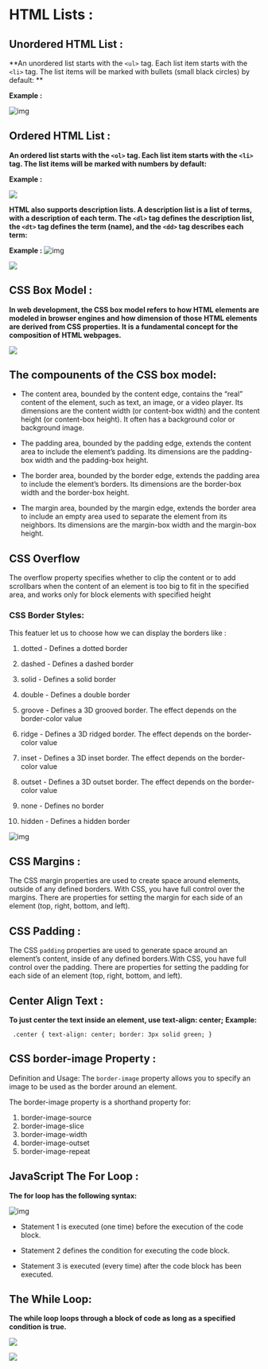 # **HTML Lists :**

## **Unordered HTML List :**
**An unordered list starts with the ``<ul>`` tag. Each list item starts with the ``<li>`` tag. The list items will be marked with bullets (small black circles) by default: **

**Example :**

![img](https://i.ytimg.com/vi/G56inbH_a48/maxresdefault.jpg)

## **Ordered HTML List :**

**An ordered list starts with the ``<ol>`` tag. Each list item starts with the ``<li>`` tag. The list items will be marked with numbers by default:**

**Example :**

![](https://scaldes.github.io/images/ListsOrdered.jpg)

  **HTML also supports description lists. A description list is a list of terms, with a description of each term. The ``<dl>`` tag defines the description list, the ``<dt>`` tag defines the term (name), and the ``<dd>`` tag describes each term:**

 **Example :**
 ![img](https://www.wikihow.com/images/thumb/2/2e/Define-a-Definition-List-in-HTML-Step-7.jpg/v4-460px-Define-a-Definition-List-in-HTML-Step-7.jpg.webp)

 ![](https://seescott.dev/wp-content/uploads/2020/11/Thumbnail-copy.jpg)

 ##  CSS Box Model :
**In web development, the CSS box model refers to how HTML elements are modeled in browser engines and how dimension of those HTML elements are derived from CSS properties. It is a fundamental concept for the composition of HTML webpages.**

 ![](https://codinglead.github.io/images/box-model.png)

 ## **The compounents of the CSS box model:**

 * The content area, bounded by the content edge, contains the “real” content of the element, such as text, an image, or a video player. Its dimensions are the content width (or content-box width) and the content height (or content-box height). It often has a background color or background image.

 * The padding area, bounded by the padding edge, extends the content area to include the element’s padding. Its dimensions are the padding-box width and the padding-box height.

 * The border area, bounded by the border edge, extends the padding area to include the element’s borders. Its dimensions are the border-box width and the border-box height.

 * The margin area, bounded by the margin edge, extends the border area to include an empty area used to separate the element from its neighbors. Its dimensions are the margin-box width and the margin-box height.


 ## **CSS Overflow**

The overflow property specifies whether to clip the content or to add scrollbars when the content of an element is too big to fit in the specified area, and works only for block elements with specified height

### **CSS Border Styles:**
This featuer let us to choose how we can display the borders like :

1. dotted - Defines a dotted border

2. dashed - Defines a dashed border

3. solid - Defines a solid border

4. double - Defines a double border

5. groove - Defines a 3D grooved border. The effect depends on the border-color value

6. ridge - Defines a 3D ridged border. The effect depends on the border-color value

7. inset - Defines a 3D inset border. The effect depends on the border-color value

8. outset - Defines a 3D outset border. The effect depends on the border-color value

9. none - Defines no border

10. hidden - Defines a hidden border

![img](https://i.pinimg.com/736x/0e/7d/41/0e7d4130e41de57a8d9d456db6c8886d.jpg)

## **CSS Margins :**
The CSS margin properties are used to create space around elements, outside of any defined borders. With CSS, you have full control over the margins. There are properties for setting the margin for each side of an element (top, right, bottom, and left).
## **CSS Padding :**
The CSS ``padding`` properties are used to generate space around an element’s content, inside of any defined borders.With CSS, you have full control over the padding. There are properties for setting the padding for each side of an element (top, right, bottom, and left).


## **Center Align Text :**
**To just center the text inside an element, use text-align: center;**
**Example:**


`` .center {
  text-align: center;
  border: 3px solid green;
}``


## **CSS border-image Property :**
Definition and Usage: The ``border-image`` property allows you to specify an image to be used as the border around an element.

The border-image property is a shorthand property for:

1. border-image-source
2. border-image-slice
3. border-image-width
4. border-image-outset
5. border-image-repeat

## **JavaScript The For Loop :**

**The for loop has the following syntax:**

![img](https://miro.medium.com/max/1400/1*_YAtL0Na-t9TgvqLYncmRA.png)

* Statement 1 is executed (one time) before the execution of the code block.

* Statement 2 defines the condition for executing the code block.

* Statement 3 is executed (every time) after the code block has been executed.

## **The While Loop:**
**The while loop loops through a block of code as long as a specified condition is true.**

![](https://www.tutsmake.com/wp-content/uploads/2020/05/JavaScript-While-Loop-Example.jpeg)



![](https://res.cloudinary.com/practicaldev/image/fetch/s--3gD4biUG--/c_imagga_scale,f_auto,fl_progressive,h_900,q_auto,w_1600/https://dev-to-uploads.s3.amazonaws.com/i/ws2zjx0flaay4jxmtwnv.png)
